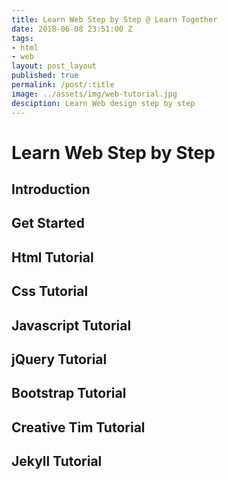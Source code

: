 ```yaml
---
title: Learn Web Step by Step @ Learn Together
date: 2018-06-08 23:51:00 Z
tags:
- html
- web
layout: post_layout
published: true
permalink: /post/:title
image: ../assets/img/web-tutorial.jpg
desciption: Learn Web design step by step
---
```


# Learn Web Step by Step
## Introduction
## Get Started
## Html Tutorial
## Css Tutorial
## Javascript Tutorial
## jQuery Tutorial
## Bootstrap Tutorial
## Creative Tim Tutorial
## Jekyll Tutorial
